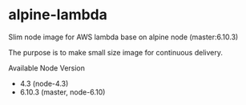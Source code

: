 # alpine-lambda
Slim node image for AWS lambda base on alpine node (master:6.10.3)

The purpose is to make small size image for continuous delivery.

Available Node Version
 - 4.3 (node-4.3)
 - 6.10.3 (master, node-6.10)
